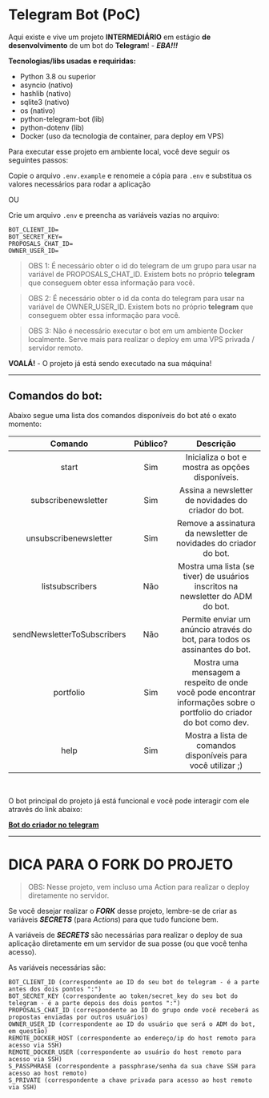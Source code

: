 # Telegram Bot (PoC)

Aqui existe e vive um projeto **INTERMEDIÁRIO** em estágio **de desenvolvimento** de um bot do **Telegram**! - ***EBA!!!***

**Tecnologias/libs usadas e requiridas:**

- Python 3.8 ou superior
- asyncio (nativo)
- hashlib (nativo)
- sqlite3 (nativo)
- os (nativo)
- python-telegram-bot (lib)
- python-dotenv (lib)
- Docker (uso da tecnologia de container, para deploy em VPS)

Para executar esse projeto em ambiente local, você deve seguir os seguintes passos:

Copie o arquivo ```.env.example``` e renomeie a cópia para ```.env``` e substitua os valores necessários para rodar a aplicação

OU

Crie um arquivo ```.env``` e preencha as variáveis vazias no arquivo:

```
BOT_CLIENT_ID=
BOT_SECRET_KEY=
PROPOSALS_CHAT_ID=
OWNER_USER_ID=
```

> OBS 1: É necessário obter o id do telegram de um grupo para usar na variável de PROPOSALS_CHAT_ID. Existem bots no próprio **telegram** que conseguem obter essa informação para você.

> OBS 2: É necessário obter o id da conta do telegram para usar na variável de OWNER_USER_ID. Existem bots no próprio **telegram** que conseguem obter essa informação para você.

> OBS 3: Não é necessário executar o bot em um ambiente Docker localmente. Serve mais para realizar o  deploy em uma VPS privada / servidor remoto.

**VOALÁ!** - O projeto já está sendo executado na sua máquina!

<hr>

## Comandos do bot:

Abaixo segue uma lista dos comandos disponíveis do bot até o exato momento:

|Comando|Público?|Descrição|
|:-------------:|:-------:|:------------------------------------:|
| start | Sim | Inicializa o bot e mostra as opções disponíveis. |
| subscribenewsletter | Sim | Assina a newsletter de novidades do criador do bot. |
| unsubscribenewsletter | Sim | Remove a assinatura da newsletter de novidades do criador do bot. |
| listsubscribers | Não | Mostra uma lista (se tiver) de usuários inscritos na newsletter do ADM do bot. |
| sendNewsletterToSubscribers | Não | Permite enviar um anúncio através do bot, para todos os assinantes do bot. |
| portfolio | Sim | Mostra uma mensagem a respeito de onde você pode encontrar informações sobre o portfolio do criador do bot como dev. |
| help | Sim | Mostra a lista de comandos disponíveis para você utilizar ;) |

<br>

O bot principal do projeto já está funcional e você pode interagir com ele através do link abaixo:

[**Bot do criador no telegram**](https://t.me/PQPMath3ws_BOT)

<hr>

# DICA PARA O FORK DO PROJETO

> OBS: Nesse projeto, vem incluso uma Action para realizar o deploy diretamente no servidor.

Se você desejar realizar o ***FORK*** desse projeto, lembre-se de criar as variáveis ***SECRETS*** (para *Actions*) para que tudo funcione bem.

A variáveis de ***SECRETS*** são necessárias para realizar o deploy de sua aplicação diretamente em um servidor de sua posse (ou que você tenha acesso).

As variáveis necessárias são:

```
BOT_CLIENT_ID (correspondente ao ID do seu bot do telegram - é a parte antes dos dois pontos ":")
BOT_SECRET_KEY (correspondente ao token/secret_key do seu bot do telegram - é a parte depois dos dois pontos ":")
PROPOSALS_CHAT_ID (correspondente ao ID do grupo onde você receberá as propostas enviadas por outros usuários)
OWNER_USER_ID (correspondente ao ID do usuário que será o ADM do bot, em questão)
REMOTE_DOCKER_HOST (correspondente ao endereço/ip do host remoto para acesso via SSH)
REMOTE_DOCKER_USER (correspondente ao usuário do host remoto para acesso via SSH)
S_PASSPHRASE (correspondente a passphrase/senha da sua chave SSH para acesso ao host remoto)
S_PRIVATE (correspondente a chave privada para acesso ao host remoto via SSH)
```
